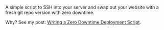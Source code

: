 A simple script to SSH into your server and swap out your website with a fresh git repo version with zero downtime.

Why? See my post: [Writing a Zero Downtime Deployment Script](https://timacdonald.me/writing-a-zero-downtime-deployment-script/).